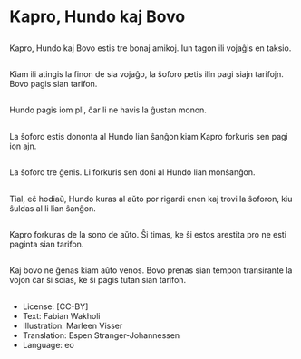 # Kapro, Hundo kaj Bovo

##
Kapro, Hundo kaj Bovo estis tre bonaj amikoj. Iun tagon ili vojaĝis en taksio.

##
Kiam ili atingis la finon de sia vojaĝo, la ŝoforo petis ilin pagi siajn tarifojn. Bovo pagis sian tarifon.

##
Hundo pagis iom pli, ĉar li ne havis la ĝustan monon.

##
La ŝoforo estis dononta al Hundo lian ŝanĝon kiam Kapro forkuris sen pagi ion ajn.

##
La ŝoforo tre ĝenis. Li forkuris sen doni al Hundo lian monŝanĝon.

##
Tial, eĉ hodiaŭ, Hundo kuras al aŭto por rigardi enen kaj trovi la ŝoforon, kiu ŝuldas al li lian ŝanĝon.

##
Kapro forkuras de la sono de aŭto. Ŝi timas, ke ŝi estos arestita pro ne esti paginta sian tarifon.

##
Kaj bovo ne ĝenas kiam aŭto venos. Bovo prenas sian tempon transirante la vojon ĉar ŝi scias, ke ŝi pagis tutan sian tarifon.

##
* License: [CC-BY]
* Text: Fabian Wakholi
* Illustration: Marleen Visser
* Translation: Espen Stranger-Johannessen
* Language: eo
